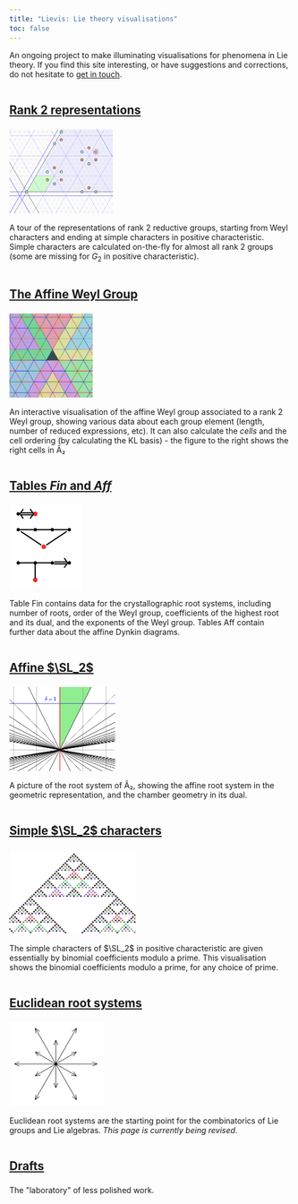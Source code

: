 ```yaml
---
title: "Lievis: Lie theory visualisations"
toc: false
---
```


<style>
    section.level2 { clear: right; }
    img { height: 150px; }
    figcaption { display: none; }
    figure {
        float: right;
        margin-left: auto;
        margin-left: 10px;
        padding-top: 10px;
        margin-bottom: 10px;
    }
    h2 {
        font-size: 1.3rem;
        margin-bottom: 0.5rem;
        display: inline-block;
    }
</style>


An ongoing project to make illuminating visualisations for phenomena in Lie theory. If you find this site interesting, or have suggestions and corrections, do not hesitate to [get in touch](/about.html).


## [Rank 2 representations](/rank2reps/)

![Rank 2 representations](./thumbnails/rank2reps_thumb.png)

A tour of the representations of rank 2 reductive groups, starting from Weyl characters and ending at simple characters in positive characteristic. Simple characters are calculated on-the-fly for almost all rank 2 groups (some are missing for $G_2$ in positive characteristic).


## [The Affine Weyl Group](/affine_weyl/)

![The affine Weyl group](./thumbnails/affine_weyl_thumb.png)

An interactive visualisation of the affine Weyl group associated to a rank 2 Weyl group, showing various data about each group element (length, number of reduced expressions, etc). It can also calculate the *cells* and the cell ordering (by calculating the KL basis) - the figure to the right shows the right cells in Ã₂


## [Tables *Fin* and *Aff*](/tables_fin_aff/)

![Rank 2 representations](./thumbnails/tables_fin_aff_thumb.png)

Table Fin contains data for the crystallographic root systems, including number of roots, order of the Weyl group, coefficients of the highest root and its dual, and the exponents of the Weyl group. Tables Aff contain further data about the affine Dynkin diagrams.


## [Affine $\SL_2$](/affine_sl2/)

![Affine SL2](./thumbnails/affine_sl2_thumb.png)

A picture of the root system of Ã₂, showing the affine root system in the geometric representation, and the chamber geometry in its dual.


## [Simple $\SL_2$ characters](/simple_sl2_characters/)

![Simple SL2 Characters](./thumbnails/simple_sl2_thumb.png)

The simple characters of $\SL_2$ in positive characteristic are given essentially by binomial coefficients modulo a prime. This visualisation shows the binomial coefficients modulo a prime, for any choice of prime.

## [Euclidean root systems](/euclidean_rootsystems/)

![Simple SL2 Characters](./thumbnails/euclidean_rootsystems_thumb.png)

Euclidean root systems are the starting point for the combinatorics of Lie groups and Lie algebras. *This page is currently being revised*.

## [Drafts](/drafts/)

The "laboratory" of less polished work.
